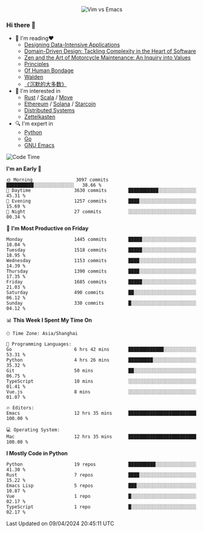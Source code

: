<p align="center">
    <img src="https://gist.githubusercontent.com/coldnight/e696baffb094e71c96cb302118878eae/raw/40ea5053a6f66cc65f90f437e4173497da225958/banner.gif" alt="Vim vs Emacs" />
</p>

### Hi there 👋

- 📖 I'm reading❤️
    + [Designing Data-Intensive Applications](https://www.oreilly.com/library/view/designing-data-intensive-applications/9781491903063/)
    + [Domain-Driven Design: Tackling Complexity in the Heart of Software](https://www.dddcommunity.org/book/evans_2003/)
    + [Zen and the Art of Motorcycle Maintenance: An Inquiry into Values](https://en.wikipedia.org/wiki/Zen_and_the_Art_of_Motorcycle_Maintenance)
    + [Principles](https://www.principles.com/)
    + [Of Human Bondage](https://en.wikipedia.org/wiki/Of_Human_Bondage)
    + [Walden](https://en.wikipedia.org/wiki/Walden)
    + [《沉默的大多数》](https://en.wikipedia.org/wiki/Silent_majority)
- 🌱 I'm interested in
    + [Rust](https://www.rust-lang.org/) / [Scala](https://www.scala-lang.org/) / [Move](https://github.com/move-language/move/)
    + [Ethereum](https://ethereum.org/en/) / [Solana](https://solana.com/) / [Starcoin](https://github.com/starcoinorg/starcoin)
	+ [Distributed Systems](https://www.linuxzen.com/notes/topics/20200320174417_%E5%88%86%E5%B8%83%E5%BC%8F/)
	+ [Zettelkasten](https://www.linuxzen.com/notes/notes/20220120080920-slip_box/)
- 🔍 I'm expert in
    + [Python](https://www.python.org/)
    + [Go](https://go.dev/)
    + [GNU Emacs](https://www.gnu.org/software/emacs/)

<!--START_SECTION:waka-->
![Code Time](http://img.shields.io/badge/Code%20Time-2%2C805%20hrs%2013%20mins-blue)

**I'm an Early 🐤** 

```text
🌞 Morning                3097 commits        ██████████░░░░░░░░░░░░░░░   38.66 % 
🌆 Daytime                3630 commits        ███████████░░░░░░░░░░░░░░   45.31 % 
🌃 Evening                1257 commits        ████░░░░░░░░░░░░░░░░░░░░░   15.69 % 
🌙 Night                  27 commits          ░░░░░░░░░░░░░░░░░░░░░░░░░   00.34 % 
```
📅 **I'm Most Productive on Friday** 

```text
Monday                   1445 commits        █████░░░░░░░░░░░░░░░░░░░░   18.04 % 
Tuesday                  1518 commits        █████░░░░░░░░░░░░░░░░░░░░   18.95 % 
Wednesday                1153 commits        ████░░░░░░░░░░░░░░░░░░░░░   14.39 % 
Thursday                 1390 commits        ████░░░░░░░░░░░░░░░░░░░░░   17.35 % 
Friday                   1685 commits        █████░░░░░░░░░░░░░░░░░░░░   21.03 % 
Saturday                 490 commits         ██░░░░░░░░░░░░░░░░░░░░░░░   06.12 % 
Sunday                   330 commits         █░░░░░░░░░░░░░░░░░░░░░░░░   04.12 % 
```


📊 **This Week I Spent My Time On** 

```text
🕑︎ Time Zone: Asia/Shanghai

💬 Programming Languages: 
Go                       6 hrs 42 mins       █████████████░░░░░░░░░░░░   53.31 % 
Python                   4 hrs 26 mins       █████████░░░░░░░░░░░░░░░░   35.32 % 
Git                      50 mins             ██░░░░░░░░░░░░░░░░░░░░░░░   06.75 % 
TypeScript               10 mins             ░░░░░░░░░░░░░░░░░░░░░░░░░   01.41 % 
Vue.js                   8 mins              ░░░░░░░░░░░░░░░░░░░░░░░░░   01.07 % 

🔥 Editors: 
Emacs                    12 hrs 35 mins      █████████████████████████   100.00 % 

💻 Operating System: 
Mac                      12 hrs 35 mins      █████████████████████████   100.00 % 
```

**I Mostly Code in Python** 

```text
Python                   19 repos            ██████████░░░░░░░░░░░░░░░   41.30 % 
Rust                     7 repos             ████░░░░░░░░░░░░░░░░░░░░░   15.22 % 
Emacs Lisp               5 repos             ███░░░░░░░░░░░░░░░░░░░░░░   10.87 % 
Vue                      1 repo              █░░░░░░░░░░░░░░░░░░░░░░░░   02.17 % 
TypeScript               1 repo              █░░░░░░░░░░░░░░░░░░░░░░░░   02.17 % 
```




 Last Updated on 09/04/2024 20:45:11 UTC
<!--END_SECTION:waka-->
